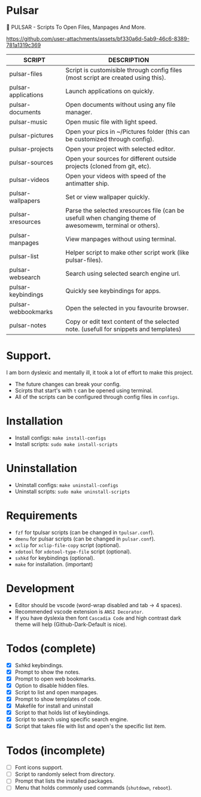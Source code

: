 # Pulsar
🚀 PULSAR - Scripts To Open Files, Manpages And More.



https://github.com/user-attachments/assets/bf330a6d-5ab9-46c6-8389-781a1319c369



| SCRIPT              | DESCRIPTION                   |
| ------------------- | ----------------------------- |
| pulsar-files        | Script is customisible through config files (most script are created using this). |
| pulsar-applications | Launch applications on quickly. |
| pulsar-documents    | Open documents without using any file manager. |
| pulsar-music        | Open music file with light speed. |
| pulsar-pictures     | Open your pics in ~/Pictures folder (this can be customized through config). |
| pulsar-projects     | Open your project with selected editor. |
| pulsar-sources      | Open your sources for different outside projects (cloned from git, etc). |
| pulsar-videos       | Open your videos with speed of the antimatter ship. |
| pulsar-wallpapers   | Set or view wallpaper quickly. |
| pulsar-xresources   | Parse the selected xresources file (can be usefull when changing theme of awesomewm, terminal or others). |
| pulsar-manpages     | View manpages without using terminal. |
| pulsar-list         | Helper script to make other script work (like pulsar-files). |
| pulsar-websearch    | Search using selected search engine url. |
| pulsar-keybindings  | Quickly see keybindings for apps. |
| pulsar-webbookmarks | Open the selected in you favourite browser. |
| pulsar-notes        | Copy or edit text content of the selected note. (usefull for snippets and templates) |

# Support.

I am born dyslexic and mentally ill, it took a lot of effort to make this project.

- The future changes can break your config.
- Scirpts that start's with `t` can be opened using terminal.
- All of the scripts can be configured through config files in `configs`.

# Installation

- Install configs: `make install-configs`
- Install scripts: `sudo make install-scripts`

# Uninstallation

- Uninstall configs: `make uninstall-configs`
- Uninstall scripts: `sudo make uninstall-scripts`

# Requirements

- `fzf` for tpulsar scripts (can be changed in `tpulsar.conf`).
- `dmenu` for pulsar scripts (can be changed in `pulsar.conf`).
- `xclip` for `xclip-file-copy` script (optional).
- `xdotool` for `xdotool-type-file` script (optional).
- `sxhkd` for keybindings (optional).
- `make` for installation. (important)

# Development

- Editor should be vscode (word-wrap disabled and tab -> 4 spaces).
- Recommended vscode extension is `ANSI Decorator`.
- If you have dyslexia then font `Cascadia Code` and high contrast dark theme will help (Github-Dark-Default is nice).

# Todos (complete)

- [X] Sxhkd keybindings.
- [X] Prompt to show the notes.
- [X] Prompt to open web bookmarks.
- [X] Option to disable hidden files.
- [X] Script to list and open manpages.
- [X] Prompt to show templates of code.
- [X] Makefile for install and uninstall
- [X] Script to that holds list of keybindings.
- [X] Script to search using specific search engine.
- [X] Script that takes file with list and open's the specific list item.

# Todos (incomplete)

- [ ] Font icons support.
- [ ] Script to randomly select from directory.
- [ ] Prompt that lists the installed packages.
- [ ] Menu that holds commonly used commands (`shutdown`, `reboot`).
